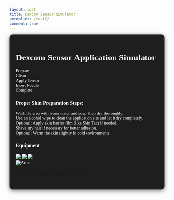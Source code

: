 ```yaml
---
layout: post
title: Dexcom Sensor Simulator
permalink: /test2/
comment: true
---
```

<link href='https://fonts.googleapis.com/css?family=Oxygen Mono' rel='stylesheet'>
<style>
  .container {
    font-family: 'Oxygen Mono';
    max-width: 1200px;
    margin: 0 auto;
    padding: 20px;
    background-color: #1e1e1e;
    color: #ffffff;
    border-radius: 10px;
    box-shadow: 0 4px 15px rgba(0, 0, 0, 0.5);
  }
  
  /* Enhanced Step Indicator */
  .step-indicator {
    display: flex;
    justify-content: space-between;
    margin-bottom: 30px;
    counter-reset: step;
  }
  
  .step {
    flex: 1;
    text-align: center;
    position: relative;
    counter-increment: step;
    font-size: 14px;
    color: #e2e8f0;
  }
  
  .step::before {
    content: counter(step);
    width: 35px;
    height: 35px;
    background: #3a3a3a;
    border-radius: 50%;
    display: flex;
    align-items: center;
    justify-content: center;
    margin: 0 auto 8px;
    font-size: 16px;
    transition: all 0.3s;
  }
  
  .step.active::before {
    background: #3b82f6;
    color: white;
    transform: scale(1.1);
  }
  
  .step.completed::before {
    background: #10b981;
    color: white;
  }

  /* Enhanced Arm Area */
  .dexcom-arm-area {
    position: relative;
    height: 450px;
    width: 90%;
    max-width: 500px;
    margin: 0 auto 30px;
    background-color: #3a3a3a;
    border-radius: 20px;
    overflow: hidden;
    border: 3px solid #ffffff;
    display: flex;
    justify-content: center;
    align-items: center;
  }

  .arm-image {
    max-height: 100%;
    max-width: 100%;
    object-fit: contain;
  }

  .target-zone {
    position: absolute;
    width: 100px;
    height: 150px;
    left: 30%;
    top: 50%;
    transform: translate(-50%, -50%);
    border: 3px dashed rgba(58, 134, 255, 0.7);
    border-radius: 15px;
    pointer-events: none;
    box-shadow: 0 0 20px rgba(58, 134, 255, 0.5);
  }

/* Enhanced Equipment Panel */
.equipment-panel {
  background: #2c2c2c;
  border-radius: 15px;
  padding: 15px;
  margin: 0 auto 30px;
  width: 90%;
  max-width: 400px;
  box-shadow: 0 4px 10px rgba(0,0,0,0.2);
}

.equipment-items {
  display: flex;
  justify-content: space-around;
  gap: 10px;
}

.equipment-icon {
  width: 70px;
  height: 70px;
  cursor: grab;
  transition: transform 0.2s;
}

.equipment-icon:hover {
  transform: scale(1.1);
}

.equipment-icon.dragging {
  opacity: 0.6;
  transform: scale(0.9);
}

  .equipment-item:hover {
    transform: scale(1.05);
    box-shadow: 0 0 15px rgba(59, 130, 246, 0.5);
  }

  .equipment-icon {
    width: 60px;
    height: 60px;
    margin-bottom: 10px;
    object-fit: contain;
  }

  .equipment-label {
    font-size: 14px;
    text-align: center;
    color: #e2e8f0;
  }

  /* Enhanced Stickers */
  .sticker {
    position: absolute;
    background-size: contain;
    background-repeat: no-repeat;
    pointer-events: none;
    z-index: 10;
    transition: transform 0.3s;
  }

  .alcohol-wipe-sticker {
    width: 80px;
    height: 80px;
  }

  .cotton-tip-sticker {
    width: 70px;
    height: 70px;
  }

  .dexcom-sensor-sticker {
    width: 100px;
    height: 100px;
  }

  @keyframes pulse {
    0% { transform: scale(1); }
    50% { transform: scale(1.1); }
    100% { transform: scale(1); }
  }

  @keyframes shake {
    0%, 100% { transform: translateX(0); }
    20%, 60% { transform: translateX(-5px); }
    40%, 80% { transform: translateX(5px); }
  }

  /* Status indicators */
  .status-normal { color: #10b981; }
  .status-high { color: #f59e0b; }
  .status-low { color: #ef4444; }
  
  .glucose-value {
    font-size: 2.5rem;
    font-weight: bold;
    color: #3b82f6;
    margin: 10px 0;
  }
  
  .records-table {
    width: 100%;
    border-collapse: collapse;
    margin-top: 20px;
    font-size: 14px;
    background: #2c2c2c;
    border-radius: 10px;
    overflow: hidden;
    box-shadow: 0 4px 10px rgba(0, 0, 0, 0.5);
    color: #ffffff;
  }
  
  .records-table th {
    background: #3a3a3a;
    padding: 12px 15px;
    text-align: left;
    border-bottom: 1px solid #4a5568;
    font-weight: 600;
  }
  
  .records-table td {
    padding: 12px 15px;
    border-bottom: 1px solid #4a5568;
  }

  /* Feedback Styles */
  .feedback {
    position: fixed;
    bottom: 20px;
    left: 50%;
    transform: translateX(-50%);
    padding: 12px 24px;
    border-radius: 8px;
    color: white;
    z-index: 1000;
    display: none;
    font-size: 16px;
    box-shadow: 0 4px 12px rgba(0,0,0,0.3);
  }
  
  .feedback-success {
    background-color: #10b981;
  }
  
  .feedback-error {
    background-color: #ef4444;
    animation: shake 0.5s;
  }
</style>

<div class="container">
  <h1>Dexcom Sensor Application Simulator</h1>
  
  <div class="step-indicator">
    <div class="step active" id="step1">Prepare</div>
    <div class="step" id="step2">Clean</div>
    <div class="step" id="step3">Apply Sensor</div>
    <div class="step" id="step4">Insert Needle</div>
    <div class="step" id="step5">Complete</div>
  </div>

  <div class="instructions">
    <h3>Proper Skin Preparation Steps:</h3>
    <div class="instruction-step">Wash the area with warm water and soap, then dry thoroughly.</div>
    <div class="instruction-step">Use an alcohol wipe to clean the application site and let it dry completely.</div>
    <div class="instruction-step">Optional: Apply skin barrier film (like Skin Tac) if needed.</div>
    <div class="instruction-step">Shave any hair if necessary for better adhesion.</div>
    <div class="instruction-step">Optional: Warm the skin slightly in cold environments.</div>
  </div>

  <!-- Enhanced Equipment Panel -->
  <div class="equipment-panel">
    <h3>Equipment</h3>
    <div class="equipment-items">
      <img src="{{site.baseurl}}/images/needlepin/wipes.png" class="equipment-icon" draggable="true" data-type="alcohol-wipe" data-sound="wipe">
      <img src="{{site.baseurl}}/images/needlepin/cotton-tip.png" class="equipment-icon" draggable="true" data-type="cotton-tip" data-sound="cotton">
      <img src="{{site.baseurl}}/images/needlepin/dexcom.png" class="equipment-icon" draggable="true" data-type="dexcom-sensor" data-sound="sensor">
    </div>
</div>

  <!-- Enhanced Arm Area -->
  <div class="dexcom-arm-area" id="dexcom-arm-area">
    <img src="{{site.baseurl}}/images/needlepin/arm.png" class="arm-image" alt="Arm">
    <div class="target-zone"></div>
  </div>

  <div class="glucose-display" id="dexcom-glucose-display" style="display: none;">
    <h3>Current Glucose Reading</h3>
    <div class="glucose-value" id="dexcom-glucose-value">--</div>
    <div id="dexcom-glucose-status">Sensor warming up...</div>
    <div id="dexcom-glucose-trend" style="margin-top: 10px;"></div>
  </div>

  <table class="records-table" id="dexcom-data-table">
    <thead>
      <tr>
        <th>Time</th>
        <th>Glucose</th>
        <th>Status</th>
        <th>Trend</th>
      </tr>
    </thead>
    <tbody>
      <!-- Data will be inserted here -->
    </tbody>
  </table>
</div>

<script type="module">
  // Audio elements for sound effects
  const soundEffects = {
    wipe: new Audio('{{site.baseurl}}/sounds/wipe.mp3'),
    cotton: new Audio('{{site.baseurl}}/sounds/cotton.mp3'),
    sensor: new Audio('{{site.baseurl}}/sounds/sensor.mp3'),
    success: new Audio('{{site.baseurl}}/sounds/success.mp3'),
    error: new Audio('{{site.baseurl}}/sounds/error.mp3')
  };

  // Preload sounds
  Object.values(soundEffects).forEach(sound => {
    sound.load();
    sound.volume = 0.6;
  });

  const dexcomArmArea = document.getElementById('dexcom-arm-area');
  const dexcomSteps = document.querySelectorAll('.step');
  const dexcomGlucoseDisplay = document.getElementById('dexcom-glucose-display');
  const dexcomGlucoseValue = document.getElementById('dexcom-glucose-value');
  const dexcomGlucoseStatus = document.getElementById('dexcom-glucose-status');
  const dexcomGlucoseTrend = document.getElementById('dexcom-glucose-trend');
  const dexcomDataTable = document.getElementById('dexcom-data-table').querySelector('tbody');
  
  let currentStep = 1;
  let dexcomGlucoseReadings = [];
  
  // Initialize drag and drop for Dexcom simulator
  document.querySelectorAll('.equipment-icon').forEach(item => {
    item.addEventListener('dragstart', (e) => {
      e.dataTransfer.setData('type', item.dataset.type);
      e.dataTransfer.setData('sound', item.dataset.sound);
      item.classList.add('dragging');
      item.style.transform = 'scale(0.95)';
    });
    
    item.addEventListener('dragend', () => {
      item.classList.remove('dragging');
      item.style.transform = '';
    });
  });

  dexcomArmArea.addEventListener('dragover', (e) => {
    e.preventDefault();
    e.dataTransfer.dropEffect = 'copy';
    dexcomArmArea.style.borderColor = '#3b82f6';
    dexcomArmArea.style.boxShadow = '0 0 20px rgba(59, 130, 246, 0.5)';
  });

  dexcomArmArea.addEventListener('dragleave', () => {
    dexcomArmArea.style.borderColor = '#ffffff';
    dexcomArmArea.style.boxShadow = 'none';
  });

  dexcomArmArea.addEventListener('drop', (e) => {
    e.preventDefault();
    dexcomArmArea.style.borderColor = '#ffffff';
    dexcomArmArea.style.boxShadow = 'none';
    
    const type = e.dataTransfer.getData('type');
    const soundType = e.dataTransfer.getData('sound');
    const rect = dexcomArmArea.getBoundingClientRect();
    const x = e.clientX - rect.left;
    const y = e.clientY - rect.top;
    
    // Check if dropped in target zone
    const targetZone = document.querySelector('.target-zone');
    const targetRect = targetZone.getBoundingClientRect();
    const isInTarget = x > targetRect.left - rect.left && 
                      x < targetRect.right - rect.left && 
                      y > targetRect.top - rect.top && 
                      y < targetRect.bottom - rect.top;
    
    if (!isInTarget) {
      showFeedback('Please drop in the highlighted target zone', 'error');
      soundEffects.error.play();
      return;
    }
    
    // Play corresponding sound effect
    if (soundEffects[soundType]) {
      soundEffects[soundType].currentTime = 0;
      soundEffects[soundType].play();
    }
    
    switch(currentStep) {
      case 1:
        if (type === 'alcohol-wipe') {
          applySticker('alcohol-wipe', x, y);
          updateDexcomStep(2);
        }
        break;
      case 2:
        if (type === 'cotton-tip') {
          applySticker('cotton-tip', x, y);
          updateDexcomStep(3);
        }
        break;
      case 3:
        if (type === 'dexcom-sensor') {
          applySticker('dexcom-sensor', x, y);
          completeDexcomApplication(x, y);
          updateDexcomStep(4);
          soundEffects.success.play();
        }
        break;
      default:
        showFeedback('Please complete the current step first', 'error');
        soundEffects.error.play();
    }
  });

  function applySticker(type, x, y) {
    // Remove any existing sticker of this type
    document.querySelectorAll(`.${type}-sticker`).forEach(el => el.remove());
    
    const sticker = document.createElement('div');
    sticker.className = `sticker ${type}-sticker`;
    
    // Position adjustments based on type
    let posX = x;
    let posY = y;
    
    switch(type) {
      case 'alcohol-wipe':
        posX -= 40;
        posY -= 40;
        break;
      case 'cotton-tip':
        posX -= 35;
        posY -= 35;
        break;
      case 'dexcom-sensor':
        posX -= 50;
        posY -= 50;
        break;
    }
    
    sticker.style.left = `${posX}px`;
    sticker.style.top = `${posY}px`;
    
    // Add pulsing animation when placed
    sticker.style.animation = 'pulse 0.5s ease-in-out';
    
    dexcomArmArea.appendChild(sticker);
    
    // Remove animation after it completes
    setTimeout(() => {
      sticker.style.animation = '';
    }, 500);
  }

  function completeDexcomApplication(x, y) {
    // Show needle insertion
    const needle = document.createElement('div');
    needle.className = 'sticker';
    needle.style.left = `${x - 2}px`;
    needle.style.top = `${y}px`;
    needle.style.width = '4px';
    needle.style.height = '20px';
    needle.style.background = '#e63946';
    needle.style.borderRadius = '2px';
    dexcomArmArea.appendChild(needle);
    
    showFeedback('Sensor application complete! Starting warm-up...', 'success');
    
    // Simulate warm-up period
    setTimeout(() => {
      updateDexcomStep(5);
      dexcomGlucoseDisplay.style.display = 'block';
      startDexcomGlucoseMonitoring();
    }, 3000);
  }

  function startDexcomGlucoseMonitoring() {
    // Generate initial reading
    updateDexcomGlucoseReading();
    
    // Update every 30 seconds (simulated)
    setInterval(updateDexcomGlucoseReading, 30000);
  }

  function updateDexcomGlucoseReading() {
    const glucose = generateGlucoseReading();
    const status = getGlucoseStatus(glucose);
    const trend = getGlucoseTrend();
    
    // Update display
    dexcomGlucoseValue.textContent = glucose;
    dexcomGlucoseStatus.textContent = status;
    dexcomGlucoseStatus.className = `status-${status.toLowerCase()}`;
    dexcomGlucoseTrend.textContent = `Trend: ${trend}`;
    
    // Add to records
    const reading = {
      time: new Date().toLocaleTimeString(),
      glucose: glucose,
      status: status,
      trend: trend
    };
    
    dexcomGlucoseReadings.unshift(reading);
    updateDexcomDataTable();
  }

  function getGlucoseTrend() {
    const trends = ['↑↑ Rapidly Rising', '↑ Rising', '→ Steady', '↓ Falling', '↓↓ Rapidly Falling'];
    return trends[Math.floor(Math.random() * trends.length)];
  }

  function updateDexcomDataTable() {
    dexcomDataTable.innerHTML = '';
    
    dexcomGlucoseReadings.slice(0, 10).forEach(reading => {
      const row = dexcomDataTable.insertRow();
      row.innerHTML = `
        <td>${reading.time}</td>
        <td>${reading.glucose} mmol/L</td>
        <td class="status-${reading.status.toLowerCase()}">${reading.status}</td>
        <td>${reading.trend}</td>
      `;
    });
  }

  function updateDexcomStep(step) {
    dexcomSteps[currentStep-1].classList.remove('active');
    dexcomSteps[currentStep-1].classList.add('completed');
    
    currentStep = step;
    dexcomSteps[currentStep-1].classList.add('active');
  }

  function generateGlucoseReading() {
    if (Math.random() < 0.7) {
      return (4 + Math.random() * 3.8).toFixed(1);
    } else {
      return Math.random() < 0.5 
        ? (2 + Math.random() * 2).toFixed(1)
        : (7.8 + Math.random() * 5).toFixed(1);
    }
  }

  function getGlucoseStatus(glucose) {
    glucose = parseFloat(glucose);
    if (glucose < 4) return 'Low';
    if (glucose > 7.8) return 'High';
    return 'Normal';
  }

  function showFeedback(message, type) {
    const feedback = document.createElement('div');
    feedback.textContent = message;
    feedback.className = `feedback feedback-${type}`;
    document.body.appendChild(feedback);
    feedback.style.display = 'block';
    
    setTimeout(() => {
      feedback.remove();
    }, 3000);
  }
</script>